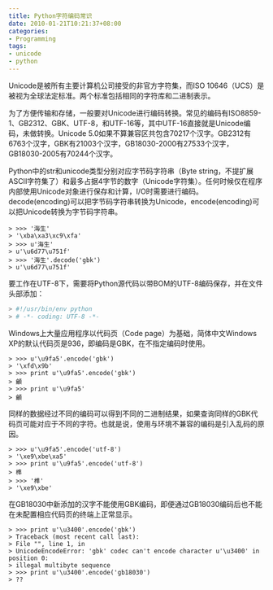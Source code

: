 ```yaml
---
title: Python字符编码常识
date: 2010-01-21T10:21:37+08:00
categories:
- Programming
tags:
- unicode
- python
---
```


Unicode是被所有主要计算机公司接受的非官方字符集，而ISO 10646（UCS）是被视为全球法定标准。两个标准包括相同的字符库和二进制表示。

为了方便传输和存储，一般要对Unicode进行编码转换。常见的编码有ISO8859-1、GB2312、GBK、UTF-8，和UTF-16等，其中UTF-16直接就是Unicode编码，未做转换。Unicode 5.0如果不算兼容区共包含70217个汉字。GB2312有6763个汉字，GBK有21003个汉字，GB18030-2000有27533个汉字，GB18030-2005有70244个汉字。
<!-- more -->
Python中的str和unicode类型分别对应字节码字符串（Byte string，不提扩展ASCII字符集了）和最多占据4字节的数字（Unicode字符集）。任何时候仅在程序内部使用Unicode对象进行保存和计算，I/O时需要进行编码。decode(encoding)可以把字节码字符串转换为Unicode，encode(encoding)可以把Unicode转换为字节码字符串。

```shell
> >>> '海生'
> '\xba\xa3\xc9\xfa'
> >>> u'海生'
> u'\u6d77\u751f'
> >>> '海生'.decode('gbk')
> u'\u6d77\u751f'
```

要工作在UTF-8下，需要将Python源代码以带BOM的UTF-8编码保存，并在文件头部添加：
```python
> #!/usr/bin/env python
> # -*- coding: UTF-8 -*-
```

Windows上大量应用程序以代码页（Code page）为基础，简体中文Windows XP的默认代码页是936，即编码是GBK，在不指定编码时使用。

```shell
> >>> u'\u9fa5'.encode('gbk')
> '\xfd\x9b'
> >>> print u'\u9fa5'.encode('gbk')
> 龥
> >>> print u'\u9fa5'
> 龥
```

同样的数据经过不同的编码可以得到不同的二进制结果，如果查询同样的GBK代码页可能对应于不同的字符。也就是说，使用与环境不兼容的编码是引入乱码的原因。

```shell
> >>> u'\u9fa5'.encode('utf-8')
> '\xe9\xbe\xa5'
> >>> print u'\u9fa5'.encode('utf-8')
> 榫
> >>> '榫'
> '\xe9\xbe'
```

在GB18030中新添加的汉字不能使用GBK编码，即便通过GB18030编码后也不能在未配置相应代码页的终端上正常显示。

```shell
> >>> print u'\u3400'.encode('gbk')
> Traceback (most recent call last):
> File "", line 1, in
> UnicodeEncodeError: 'gbk' codec can't encode character u'\u3400' in position 0:
> illegal multibyte sequence
> >>> print u'\u3400'.encode('gb18030')
> ??
```
